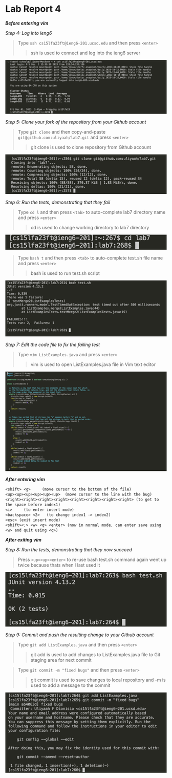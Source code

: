 # Lab Report 4

***Before entering vim***

*Step 4: Log into ieng6*

>Type `ssh cs15lfa23ft@ieng6-201.ucsd.edu` and then press `<enter>`
>>ssh is used to connect and log into the ieng6 server

![cd](media/lab4-step4.png)

*Step 5: Clone your fork of the repository from your Github account*

>Type `git clone` and then copy-and-paste `git@github.com:uliyaah/lab7.git` and press `<enter>`
>>git clone is used to clone repository from Github account

![cd](media/lab4-step5.png)

*Step 6: Run the tests, demonstrating that they fail*

>Type `cd l` and then press `<tab>` to auto-complete lab7 directory name and press `<enter>`
>>cd is used to change working directory to lab7 directory

![cd](media/lab4-step5cd.png)

>Type `bash t` and then press `<tab>` to auto-complete test.sh file name and press `<enter>`
>>bash is used to run test.sh script

![cd](media/lab4-step6.png)

*Step 7: Edit the code file to fix the failing test*

>Type `vim ListExamples.java` and press `<enter>`
>>vim is used to open ListExamples.java file in Vim text editor

![cd](media/lab4-step7.png)

***After entering vim***
```
<shift> <g>     (move cursor to the bottom of the file) 
<up><up><up><up><up><up>  (move cursor to the line with the bug)
<right><right><right><right><right><right><right><right> (to get to the space before index1)
<i>     (to enter insert mode)
<backspace> <2>   (to change index1 -> index2)
<esc> (exit insert mode)
<shift><;> <w> <q> <enter> (now in normal mode, can enter save using <w> and quit using <q>) 
```

***After exiting vim***

*Step 8: Run the tests, demonstrating that they now succeed*

>Press `<up><up><enter>` to re-use bash test.sh command again went up twice because thats when I last used it

![cd](media/lab4-step8.png)

*Step 9: Commit and push the resulting change to your Github account*

>Type `git add ListExamples.java` and then press `<enter>`
>>git add is used to add changes to ListExamples.java file to Git staging area for next commit

>Type `git commit -m "fixed bugs"` and then press `<enter>`
>>git commit is used to save changes to local repository and -m is used to add a message to the commit

![cd](media/lab4-step9.png)